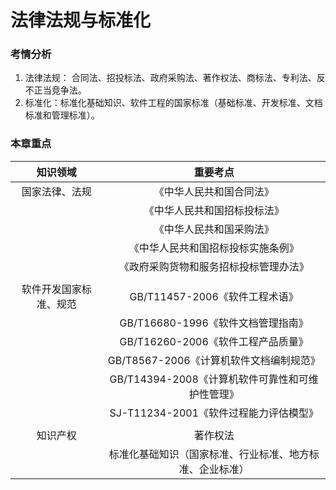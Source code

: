# 法律法规与标准化

### 考情分析

1. 法律法规： 合同法、招投标法、政府采购法、著作权法、商标法、专利法、反不正当竞争法。
2. 标准化：标准化基础知识、软件工程的国家标准（基础标准、开发标准、文档标准和管理标准）。

### 本章重点

| **知识领域** | **重要考点** |
| :---: | :---: |
| 国家法律、法规 | 《中华人民共和国合同法》 |
|  | 《中华人民共和国招标投标法》 |
|  | 《中华人民共和国采购法》 |
|  | 《中华人民共和国招标投标实施条例》 |
|  | 《政府采购货物和服务招标投标管理办法》 |
|  |  |
| 软件开发国家标准、规范 | GB/T11457-2006《软件工程术语》 |
|  | GB/T16680-1996《软件文档管理指南》 |
|  | GB/T16260-2006《软件工程产品质量》 |
|  | GB/T8567-2006《计算机软件文档编制规范》 |
|  | GB/T14394-2008《计算机软件可靠性和可维护性管理》 |
|  | SJ-T11234-2001《软件过程能力评估模型》 |
|  |  |
| 知识产权 | 著作权法 |
|  | 标准化基础知识（国家标准、行业标准、地方标准、企业标准） |



